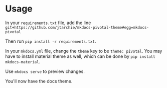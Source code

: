 # Usage

In your `requirements.txt` file, add the line `git+https://github.com/jtarchie/mkdocs-pivotal-theme#egg=mkdocs-pivotal`

Then run `pip install -r requirements.txt`.

In your `mkdocs.yml` file, change the `theme` key to be `theme: pivotal`. You may have to install material theme as well, which can be done by `pip install mkdocs-material`.

Use `mkdocs serve` to preview changes.

You'll now have the docs theme.
